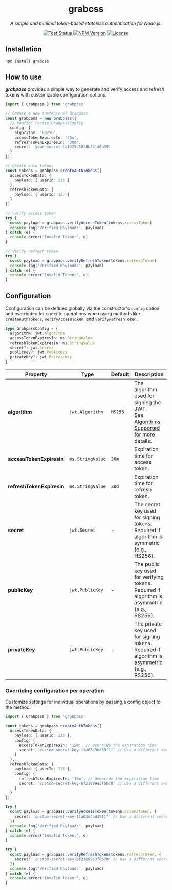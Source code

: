 <div align="center">

# grabcss

*A simple and minimal token-based stateless authentication for Node.js.*

[![Test Status](https://github.com/grabss/grabpass/actions/workflows/test.yml/badge.svg)](https://github.com/grabss/grabpass/actions/workflows/test.yml)
[![NPM Version](https://img.shields.io/npm/v/grabpass.svg)](https://www.npmjs.com/package/grabpass)
[![License](https://img.shields.io/npm/l/grabpass.svg)](https://www.npmjs.com/package/grabpass)

</div>

## Installation

```bash
npm install grabcss
```

## How to use
***grabpass*** provides a simple way to generate and verify access and refresh tokens with customizable configuration options.

```ts
import { Grabpass } from 'grabpass'

// Create a new instance of Grabpass
const grabpass = new Grabpass({
  // config: PartialGrabpassConfig
  config: {
    algorithm: 'HS256',
    accessTokenExpiresIn: '30m',
    refreshTokenExpiresIn: '30d',
    secret: 'your-secret-4a1425c50f8b84148a39'
  }
})

// Create auth tokens
const tokens = grabpass.createAuthTokens({
  accessTokenData: {
    payload: { userId: 123 }
  },
  refreshTokenData: {
    payload: { userId: 123 }
  }
})

// Verify access token
try {
  const payload = grabpass.verifyAccessToken(tokens.accessToken)
  console.log('Verified Payload:', payload)
} catch (e) {
  console.error('Invalid Token:', e)
}

// Verify refresh token
try {
  const payload = grabpass.verifyRefreshToken(tokens.refreshToken)
  console.log('Verified Payload:', payload)
} catch (e) {
  console.error('Invalid Token:', e)
}
```

## Configuration
Configuration can be defined globally via the constructor's `config` option and overridden for specific operations when using methods like `createAuthTokens`, `verifyAccessToken`, and `verifyRefreshToken`.

```ts
type GrabpassConfig = {
  algorithm: jwt.Algorithm
  accessTokenExpiresIn: ms.StringValue
  refreshTokenExpiresIn: ms.StringValue
  secret?: jwt.Secret
  publicKey?: jwt.PublicKey
  privateKey?: jwt.PrivateKey
}
```

|Property|Type|Default|Description|
|---|---|---|---|
|**algorithm**|`jwt.Algorithm`|`HS256`|The algorithm used for signing the JWT.<br>See [Algorithms Supported](https://github.com/auth0/node-jsonwebtoken#algorithms-supported) for more details.|
|**accessTokenExpiresIn**|`ms.StringValue`|`30m`| Expiration time for access token.|
|**refreshTokenExpiresIn**|`ms.StringValue`|`30d`| Expiration time for refresh token.|
|**secret**|`jwt.Secret`|-|The secret key used for signing tokens. Required if algorithm is symmetric (e.g., HS256).|
|**publicKey**|`jwt.PublicKey`|-|The public key used for verifying tokens. Required if algorithm is asymmetric (e.g., RS256).|
|**privateKey**|`jwt.PublicKey`|-|The private key used for signing tokens. Required if algorithm is asymmetric (e.g., RS256).|

### Overriding configuration per operation
Customize settings for individual operations by passing a config object to the method:
```ts
import { Grabpass } from 'grabpass'

const tokens = grabpass.createAuthTokens({
  accessTokenData: {
    payload: { userId: 123 },
    config: {
      accessTokenExpiresIn: '15m', // Override the expiration time
      secret: 'custom-secret-key-1fa03e3bd39f1f' // Use a different secret
    }
  },
  refreshTokenData: {
    payload: { userId: 123 },
    config: {
      refreshTokenExpiresIn: '15m', // Override the expiration time
      secret: 'custom-secret-key-bf21899e3f6b70' // Use a different secret
    }
  }
})

try {
  const payload = grabpass.verifyAccessToken(tokens.accessToken, {
    secret: 'custom-secret-key-1fa03e3bd39f1f' // Use a different secret
  })
  console.log('Verified Payload:', payload)
} catch (e) {
  console.error('Invalid Token:', e)
}

try {
  const payload = grabpass.verifyRefreshToken(tokens.refreshToken, {
    secret: 'custom-secret-key-bf21899e3f6b70' // Use a different secret
  })
  console.log('Verified Payload:', payload)
} catch (e) {
  console.error('Invalid Token:', e)
}
```
